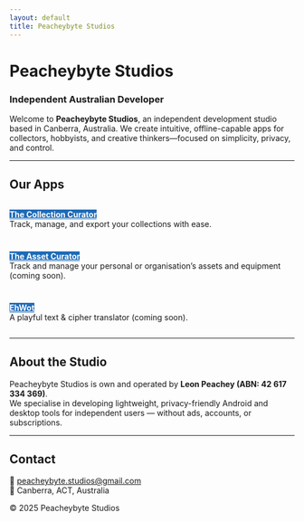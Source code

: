 ```yaml
---
layout: default
title: Peacheybyte Studios
---
```


# Peacheybyte Studios  
### Independent Australian Developer

Welcome to **Peacheybyte Studios**, an independent development studio based in Canberra, Australia. We create intuitive, offline-capable apps for collectors, hobbyists, and creative thinkers—focused on simplicity, privacy, and control.


---

## Our Apps
<div markdown="1" style="display:flex; flex-direction:column; gap:12px; align-items:flex-start;">

<a class="btn" href="https://peacheybyte.github.io/sellventory"
   style="background-color:#1e6bb8;border-color:#1e6bb8;color:#fff;">**The Collection Curator**</a>  
Track, manage, and export your collections with ease.

<a class="btn" href="#"
   style="background-color:#1e6bb8;border-color:#1e6bb8;color:#fff;">**The Asset Curator**</a>  
Track and manage your personal or organisation’s assets and equipment (coming soon).

<a class="btn" href="#"
   style="background-color:#1e6bb8;border-color:#1e6bb8;color:#fff;">**EhWot**</a>  
A playful text & cipher translator (coming soon).

</div>



---

## About the Studio  
Peacheybyte Studios is own and operated by **Leon Peachey (ABN: 42 617 334 369)**.  
We specialise in developing lightweight, privacy-friendly Android and desktop tools for independent users — without ads, accounts, or subscriptions.  

---

## Contact  

📧 [peacheybyte.studios@gmail.com](mailto:peacheybyte.studios@gmail.com)  
📍 Canberra, ACT, Australia  

© 2025 Peacheybyte Studios
